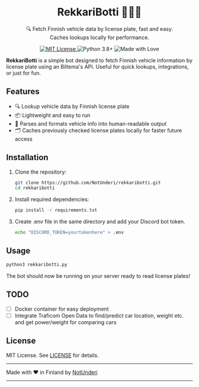 
<h1 align="center">RekkariBotti 🚗🇫🇮</h1>

<p align="center">
  🔍 Fetch Finnish vehicle data by license plate, fast and easy.<br>
  Caches lookups locally for performance.<br>
</p>

<p align="center">
  <a href="https://github.com/NotUnderi/rekkaribotti/blob/main/LICENSE">
    <img src="https://img.shields.io/github/license/NotUnderi/rekkaribotti" alt="MIT License"/>
  </a>
  <img src="https://img.shields.io/badge/Python-3.8%2B-blue?style=flat-square" alt="Python 3.8+">
  <img src="https://img.shields.io/badge/Made%20with-%E2%9D%A4-red?style=flat-square" alt="Made with Love">
</p>

**RekkariBotti** is a simple bot designed to fetch Finnish vehicle information by license plate using an Biltema's API. Useful for quick lookups, integrations, or just for fun.

## Features

- 🔍 Lookup vehicle data by Finnish license plate  
- 📦 Lightweight and easy to run  
- 🧠 Parses and formats vehicle info into human-readable output
- 🗂️ Caches previously checked license plates locally for faster future access


## Installation

1. Clone the repository:
   ```bash
   git clone https://github.com/NotUnderi/rekkaribotti.git
   cd rekkaribotti
   ```

2. Install required dependencies:
   ```bash
   pip install -r requirements.txt
   ```
   
3. Create .env file in the same directory and add your Discord bot token.
   ```bash
   echo "DISCORD_TOKEN=yourtokenhere" > .env
   ```

## Usage

```bash
python3 rekkaribotti.py
```

The bot should now be running on your server ready to read license plates!

## TODO

- [ ] Docker container for easy deployment  
- [ ] Integrate Traficom Open Data to find/predict car location, weight etc. and get power/weight for comparing cars

## License

MIT License. See [LICENSE](LICENSE) for details.

---

Made with ❤️ in Finland by [NotUnderi](https://github.com/NotUnderi)

---

